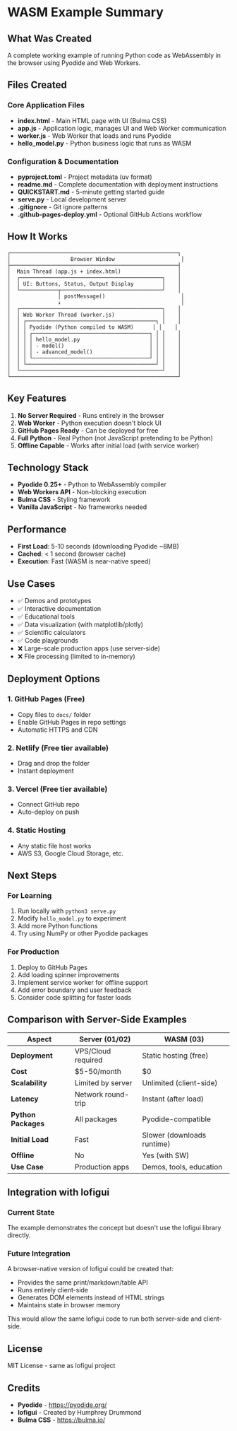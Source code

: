 # WASM Example Summary

## What Was Created

A complete working example of running Python code as WebAssembly in the browser using Pyodide and Web Workers.

## Files Created

### Core Application Files
- **index.html** - Main HTML page with UI (Bulma CSS)
- **app.js** - Application logic, manages UI and Web Worker communication
- **worker.js** - Web Worker that loads and runs Pyodide
- **hello_model.py** - Python business logic that runs as WASM

### Configuration & Documentation
- **pyproject.toml** - Project metadata (uv format)
- **readme.md** - Complete documentation with deployment instructions
- **QUICKSTART.md** - 5-minute getting started guide
- **serve.py** - Local development server
- **.gitignore** - Git ignore patterns
- **.github-pages-deploy.yml** - Optional GitHub Actions workflow

## How It Works

```
┌─────────────────────────────────────────────────────┐
│                   Browser Window                     │
├─────────────────────────────────────────────────────┤
│  Main Thread (app.js + index.html)                  │
│  ┌─────────────────────────────────────────────┐    │
│  │ UI: Buttons, Status, Output Display         │    │
│  └────────────┬────────────────────────────────┘    │
│               │ postMessage()                        │
│               ↓                                      │
│  ┌─────────────────────────────────────────────┐    │
│  │ Web Worker Thread (worker.js)               │    │
│  │ ┌─────────────────────────────────────────┐ │    │
│  │ │ Pyodide (Python compiled to WASM)      │ │    │
│  │ │ ┌─────────────────────────────────────┐ │ │    │
│  │ │ │ hello_model.py                      │ │ │    │
│  │ │ │ - model()                           │ │ │    │
│  │ │ │ - advanced_model()                  │ │ │    │
│  │ │ └─────────────────────────────────────┘ │ │    │
│  │ └─────────────────────────────────────────┘ │    │
│  └─────────────────────────────────────────────┘    │
└─────────────────────────────────────────────────────┘
```

## Key Features

1. **No Server Required** - Runs entirely in the browser
2. **Web Worker** - Python execution doesn't block UI
3. **GitHub Pages Ready** - Can be deployed for free
4. **Full Python** - Real Python (not JavaScript pretending to be Python)
5. **Offline Capable** - Works after initial load (with service worker)

## Technology Stack

- **Pyodide 0.25+** - Python to WebAssembly compiler
- **Web Workers API** - Non-blocking execution
- **Bulma CSS** - Styling framework
- **Vanilla JavaScript** - No frameworks needed

## Performance

- **First Load**: 5-10 seconds (downloading Pyodide ~8MB)
- **Cached**: < 1 second (browser cache)
- **Execution**: Fast (WASM is near-native speed)

## Use Cases

- ✅ Demos and prototypes
- ✅ Interactive documentation
- ✅ Educational tools
- ✅ Data visualization (with matplotlib/plotly)
- ✅ Scientific calculators
- ✅ Code playgrounds
- ❌ Large-scale production apps (use server-side)
- ❌ File processing (limited to in-memory)

## Deployment Options

### 1. GitHub Pages (Free)
- Copy files to `docs/` folder
- Enable GitHub Pages in repo settings
- Automatic HTTPS and CDN

### 2. Netlify (Free tier available)
- Drag and drop the folder
- Instant deployment

### 3. Vercel (Free tier available)
- Connect GitHub repo
- Auto-deploy on push

### 4. Static Hosting
- Any static file host works
- AWS S3, Google Cloud Storage, etc.

## Next Steps

### For Learning
1. Run locally with `python3 serve.py`
2. Modify `hello_model.py` to experiment
3. Add more Python functions
4. Try using NumPy or other Pyodide packages

### For Production
1. Deploy to GitHub Pages
2. Add loading spinner improvements
3. Implement service worker for offline support
4. Add error boundary and user feedback
5. Consider code splitting for faster loads

## Comparison with Server-Side Examples

| Aspect | Server (01/02) | WASM (03) |
|--------|----------------|-----------|
| **Deployment** | VPS/Cloud required | Static hosting (free) |
| **Cost** | $5-50/month | $0 |
| **Scalability** | Limited by server | Unlimited (client-side) |
| **Latency** | Network round-trip | Instant (after load) |
| **Python Packages** | All packages | Pyodide-compatible |
| **Initial Load** | Fast | Slower (downloads runtime) |
| **Offline** | No | Yes (with SW) |
| **Use Case** | Production apps | Demos, tools, education |

## Integration with lofigui

### Current State
The example demonstrates the concept but doesn't use the lofigui library directly.

### Future Integration
A browser-native version of lofigui could be created that:
- Provides the same print/markdown/table API
- Runs entirely client-side
- Generates DOM elements instead of HTML strings
- Maintains state in browser memory

This would allow the same lofigui code to run both server-side and client-side.

## License

MIT License - same as lofigui project

## Credits

- **Pyodide** - https://pyodide.org/
- **lofigui** - Created by Humphrey Drummond
- **Bulma CSS** - https://bulma.io/
